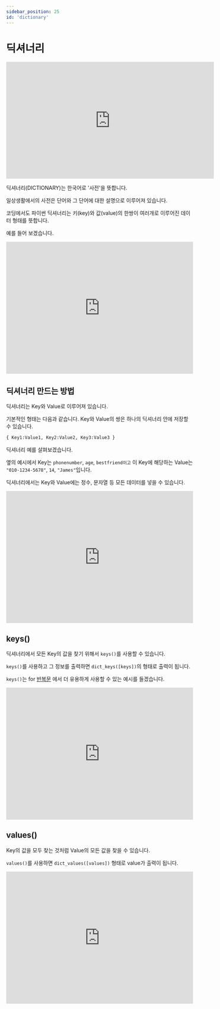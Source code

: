 ```yaml
---
sidebar_position: 25
id: 'dictionary'
---
```


# 딕셔너리

<iframe width="560" height="315" src="https://www.youtube.com/embed/LmDFgFK4mFA" title="YouTube video player" frameborder="0" allow="accelerometer; autoplay; clipboard-write; encrypted-media; gyroscope; picture-in-picture" allowfullscreen></iframe>

딕셔너리(DICTIONARY)는 한국어로 '사전'을 뜻합니다.

일상생활에서의 사전은 단어와 그 단어에 대한 설명으로 이루어져 있습니다.

코딩에서도 파이썬 딕셔너리는 키(key)와 값(value)의 한쌍이 여러개로 이루어진 데이터 형태를 뜻합니다.

예를 들어 보겠습니다.

<iframe src="https://trinket.io/embed/python3/ba9dc3b4ac" width="100%" height="356" frameborder="0" marginwidth="0" marginheight="0" allowfullscreen></iframe>

## 딕셔너리 만드는 방법

딕셔너리는 Key와 Value로 이루어져 있습니다.

기본적인 형태는 다음과 같습니다. Key와 Value의 쌍은 하나의 딕셔너리 안에 저장할 수 있습니다.

```python
{ Key1:Value1, Key2:Value2, Key3:Value3 }
```

딕셔너리 예를 살펴보겠습니다.

옆의 예시에서 Key는 `phonenumber`, `age`, `bestfriend이고` 이 Key에 해당하는 Value는 `"010-1234-5678"`, `14`, `"James"`입니다.

딕셔너리에서는 Key와 Value에는 정수, 문자열 등 모든 데이터를 넣을 수 있습니다.

<iframe src="https://trinket.io/embed/python3/534b32664d" width="100%" height="356" frameborder="0" marginwidth="0" marginheight="0" allowfullscreen></iframe>

## keys()

딕셔너리에서 모든 Key의 값을 찾기 위해서 `keys()`를 사용할 수 있습니다.

`keys()`를 사용하고 그 정보를 출력하면 `dict_keys([keys])`의 형태로 출력이 됩니다.

`keys()`는 for [반복문](/docs/data-flow/flow) 에서 더 유용하게 사용할 수 있는 예시를 들겠습니다.

<iframe src="https://trinket.io/embed/python3/1e671b6947" width="100%" height="356" frameborder="0" marginwidth="0" marginheight="0" allowfullscreen></iframe>

## values()

Key의 값을 모두 찾는 것처럼 Value의 모든 값을 찾을 수 있습니다.

`values()`를 사용하면 `dict_values([values])` 형태로 value가 출력이 됩니다.

<iframe src="https://trinket.io/embed/python3/05de91d4c2" width="100%" height="356" frameborder="0" marginwidth="0" marginheight="0" allowfullscreen></iframe>
